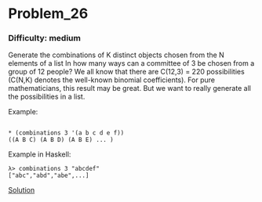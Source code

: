 # Problem_26
### Difficulty: medium
Generate the combinations of K distinct objects chosen from the N elements of a list
In how many ways can a committee of 3 be chosen from a group of 12 people? We all know that there are C(12,3) = 220 possibilities (C(N,K) denotes the
well-known binomial coefficients). For pure mathematicians, this result may be great. But we want to really generate all the possibilities in a list.

Example:

```

* (combinations 3 '(a b c d e f))
((A B C) (A B D) (A B E) ... )
```
Example in Haskell:

```
λ> combinations 3 "abcdef"
["abc","abd","abe",...]
```
[Solution](https://wiki.haskell.org/99_questions/Solutions/26)
